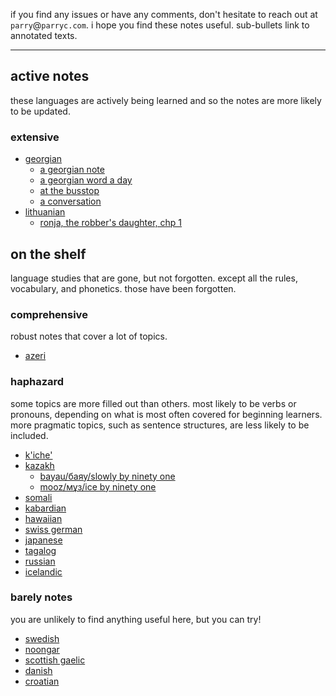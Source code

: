 

if you find any issues or have any comments, don't hesitate to reach out at `parry`@`parryc.com`. i hope you find these notes useful.
sub-bullets link to annotated texts.

----

## active notes

these languages are actively being learned and so the notes are more likely to be updated.

### extensive

* [georgian](/language/georgian)
    * [a georgian note](georgian-note)
    * [a georgian word a day](georgian-word-a-day)
    * [at the busstop](/language/texts/georgian/dialogue_-_at_the_busstop)
    * [a conversation](/language/texts/georgian/dialogue_-_a_conversation)
* [lithuanian](/language/lithuanian)
    * [ronja, the robber's daughter, chp 1](/language/texts/lithuanian/ronja_chapter_1)

## on the shelf

language studies that are gone, but not forgotten. except all the rules, vocabulary, and phonetics. those have been forgotten.

### comprehensive

robust notes that cover a lot of topics.

* [azeri](/language/azeri)

### haphazard

some topics are more filled out than others. most likely to be verbs or pronouns, depending on what is most often covered for beginning learners. more pragmatic topics, such as sentence structures, are less likely to be included.

* [k'iche'](/language/k&apos;iche&apos;)
* [kazakh](/language/kazakh)
    * [bayau/баяу/slowly by ninety one](/language/texts/kazakh/bayau)
    * [mooz/мұз/ice by ninety one](/language/texts/kazakh/mooz)
* [somali](/language/somali)
* [kabardian](/language/kabardian)
* [hawaiian](/language/hawaiian)
* [swiss german](/language/swiss-german)
* [japanese](/language/japanese)
* [tagalog](/language/tagalog)
* [russian](/language/russian)
* [icelandic](/language/icelandic)

### barely notes

you are unlikely to find anything useful here, but you can try!

* [swedish](/language/swedish)
* [noongar](/language/noongar)
* [scottish gaelic](/language/scottish-gaelic)
* [danish](/language/danish)
* [croatian](/language/croatian)
